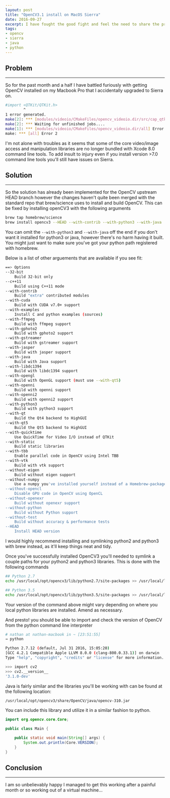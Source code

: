 ```yaml
---
layout: post
title: "OpenCV3.1 install on MacOS Sierra"
date: 2016-09-27
excerpt: I have fought the good fight and feel the need to share the process I followed to fix my issues
tags:
- opencv
- sierra
- java
- python
---
```


## Problem
---

So for the past month and a half I have battled furiously with getting OpenCV installed on my Macbook Pro that I accidentally upgraded to Sierra on.

```bash
#import <QTKit/QTKit.h>
        ^
1 error generated.
make[2]: *** [modules/videoio/CMakeFiles/opencv_videoio.dir/src/cap_qtkit.mm.o] Error 1
make[2]: *** Waiting for unfinished jobs....
make[1]: *** [modules/videoio/CMakeFiles/opencv_videoio.dir/all] Error 2
make: *** [all] Error 2
```

I'm not alone with troubles as it seems that some of the core video/image access and manipulation libraries are no longer bundled with Xcode 8.0 command line tools. To add insult to injury even if you install version >7.0 command line tools you'll still have issues on Sierra.

## Solution
---

So the solution has already been implemented for the OpenCV upstream HEAD branch however the changes haven't quite been merged with the standard repo that brew/science uses to install and build OpenCV. This can be fixed by installing openCV3 with the following arguments

```bash
brew tap homebrew/science
brew install opencv3 --HEAD --with-contrib --with-python3 --with-java
```

You can omit the `--with-python3` and `--with-java` off the end if you don't want it installed for python3 or java, however there's no harm having it built. You might just want to make sure you've got your python path registered with homebrew.

Below is a list of other arguements that are available if you see fit:

```bash
==> Options
--32-bit
	Build 32-bit only
--c++11
	Build using C++11 mode
--with-contrib
	Build "extra" contributed modules
--with-cuda
	Build with CUDA v7.0+ support
--with-examples
	Install C and python examples (sources)
--with-ffmpeg
	Build with ffmpeg support
--with-gphoto2
	Build with gphoto2 support
--with-gstreamer
	Build with gstreamer support
--with-jasper
	Build with jasper support
--with-java
	Build with Java support
--with-libdc1394
	Build with libdc1394 support
--with-opengl
	Build with OpenGL support (must use --with-qt5)
--with-openni
	Build with openni support
--with-openni2
	Build with openni2 support
--with-python3
	Build with python3 support
--with-qt
	Build the Qt4 backend to HighGUI
--with-qt5
	Build the Qt5 backend to HighGUI
--with-quicktime
	Use QuickTime for Video I/O instead of QTKit
--with-static
	Build static libraries
--with-tbb
	Enable parallel code in OpenCV using Intel TBB
--with-vtk
	Build with vtk support
--without-eigen
	Build without eigen support
--without-numpy
	Use a numpy you've installed yourself instead of a Homebrew-packaged numpy
--without-opencl
	Disable GPU code in OpenCV using OpenCL
--without-openexr
	Build without openexr support
--without-python
	Build without Python support
--without-test
	Build without accuracy & performance tests
--HEAD
	Install HEAD version
```

I would highly recommend installing and symlinking python2 and python3 with brew instead, as it'll keep things neat and tidy.

Once you've successfully installed OpenCV3 you'll needed to symlink a couple paths for your python2 and python3 libraries. This is done with the following commands

```bash
## Python 2.7
echo /usr/local/opt/opencv3/lib/python2.7/site-packages >> /usr/local/lib/python2.7/site-packages/opencv3.pth

## Python 3.5
echo /usr/local/opt/opencv3/lib/python3.5/site-packages >> /usr/local/lib/python3.5/site-packages/opencv3.pth
```

Your version of the command above might vary depending on where you local python libraries are installed. Amend as necessary.

And presto! you should be able to import and check the version of OpenCV from the python command line interpreter

```bash
# nathan at nathan-macbook in ~ [23:51:55]
→ python

Python 2.7.12 (default, Jul 31 2016, 15:05:20)
[GCC 4.2.1 Compatible Apple LLVM 8.0.0 (clang-800.0.33.1)] on darwin
Type "help", "copyright", "credits" or "license" for more information.

>>> import cv2
>>> cv2.__version__
'3.1.0-dev'
```

Java is fairly similar and the libraries you'll be working with can be found at the following location:

```bash
/usr/local/opt/opencv3/share/OpenCV/java/opencv-310.jar
```

You can include this library and utilize it in a similar fashion to python.

```java
import org.opencv.core.Core;

public class Main {

    public static void main(String[] args) {
        System.out.println(Core.VERSION);
    }
}
```

## Conclusion
---

I am so unbelievably happy I managed to get this working after a painful month or so working out of a virtual machine...